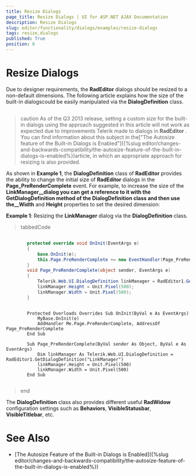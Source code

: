 ```yaml
---
title: Resize Dialogs
page_title: Resize Dialogs | UI for ASP.NET AJAX Documentation
description: Resize Dialogs
slug: editor/functionality/dialogs/examples/resize-dialogs
tags: resize,dialogs
published: True
position: 6
---
```


# Resize Dialogs



Due to designer requirements, the __RadEditor__ dialogs should be resized to a non-default dimensions. The following article explains how the size of the built-in dialogscould be easily manipulated via the __DialogDefinition__ class.

## 

>caution As of the Q3 2013 release, setting a custom size for the built-in dialogs using the approach suggested in this article will not work as expected due to	improvements Telerik made to dialogs in __RadEditor__ . You can find information about this subject in the["The Autosize feature of the Built-in Dialogs is Enabled"]({%slug editor/changes-and-backwards-compatibility/the-autosize-feature-of-the-built-in-dialogs-is-enabled%})article, in which an appropriate approach for resizing is also provided.
>


As shown in __Example 1__, the __DialogDefinition__ class of __RadEditor__ provides the ability to change the initial size of __RadEditor__ dialogs in the	__Page_PreRenderComplete__ event. For example, to increase the size of the __LinkManager__dialog you can get a reference to it with the __GetDialogDefinition__ method of the __DialogDefinition__ class and then use the__Width__ and __Height__ properties to set the desired dimension:

__Example 1__: Resizing the __LinkManager__ dialog via the __DialogDefinition__ class.

>tabbedCode

````C#
	
	    protected override void OnInit(EventArgs e)
	    {
	        base.OnInit(e);
	        this.Page.PreRenderComplete += new EventHandler(Page_PreRenderComplete);
	    }
	    void Page_PreRenderComplete(object sender, EventArgs e)
	    {
	        Telerik.Web.UI.DialogDefinition linkManager = RadEditor1.GetDialogDefinition("LinkManager");
	        linkManager.Height = Unit.Pixel(500);
	        linkManager.Width = Unit.Pixel(500);
	    }
````



````VB
	
	    Protected Overloads Overrides Sub OnInit(ByVal e As EventArgs)
	        MyBase.OnInit(e)
	        AddHandler Me.Page.PreRenderComplete, AddressOf Page_PreRenderComplete
	    End Sub
	
	    Sub Page_PreRenderComplete(ByVal sender As Object, ByVal e As EventArgs)
	        Dim linkManager As Telerik.Web.UI.DialogDefinition = RadEditor1.GetDialogDefinition("LinkManager")
	        linkManager.Height = Unit.Pixel(500)
	        linkManager.Width = Unit.Pixel(500)
	    End Sub
	
````


>end



The __DialogDefinition__ class also provides different useful __RadWidow__ configuration settings such as __Behaviors__, __VisibleStatusbar__, __VisibleTitlebar__, etc.

# See Also

 * [The Autosize Feature of the Built-in Dialogs is Enabled]({%slug editor/changes-and-backwards-compatibility/the-autosize-feature-of-the-built-in-dialogs-is-enabled%})

